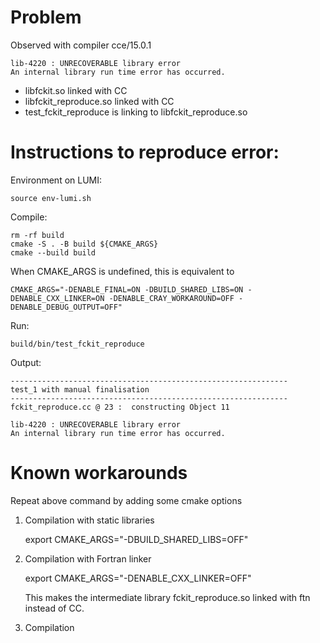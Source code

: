 # Problem

Observed with compiler cce/15.0.1

    lib-4220 : UNRECOVERABLE library error
    An internal library run time error has occurred.

- libfckit.so linked with CC
- libfckit_reproduce.so linked with CC
- test_fckit_reproduce is linking to libfckit_reproduce.so

# Instructions to reproduce error:

Environment on LUMI:

    source env-lumi.sh

Compile:

    rm -rf build
    cmake -S . -B build ${CMAKE_ARGS}
    cmake --build build

When CMAKE_ARGS is undefined, this is equivalent to

    CMAKE_ARGS="-DENABLE_FINAL=ON -DBUILD_SHARED_LIBS=ON -DENABLE_CXX_LINKER=ON -DENABLE_CRAY_WORKAROUND=OFF -DENABLE_DEBUG_OUTPUT=OFF"

Run:

    build/bin/test_fckit_reproduce

Output:

    --------------------------------------------------------------
    test_1 with manual finalisation
    --------------------------------------------------------------
    fckit_reproduce.cc @ 23 :  constructing Object 11

    lib-4220 : UNRECOVERABLE library error
    An internal library run time error has occurred.


# Known workarounds

Repeat above command by adding some cmake options 

1. Compilation with static libraries

    export CMAKE_ARGS="-DBUILD_SHARED_LIBS=OFF"

2. Compilation with Fortran linker

    export CMAKE_ARGS="-DENABLE_CXX_LINKER=OFF"

    This makes the intermediate library fckit_reproduce.so linked with ftn instead of CC.

3. Compilation 